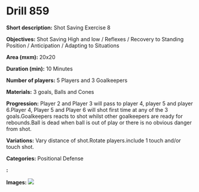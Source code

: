 # Drill 859

**Short description:**
Shot Saving Exercise 8

**Objectives:**
Shot Saving High and low / Reflexes / Recovery to Standing Position / Anticipation / Adapting to Situations

**Area (mxm):**
20x20

**Duration (min):**
10 Minutes

**Number of players:**
5 Players and 3 Goalkeepers

**Materials:**
3 goals, Balls and Cones

**Progression:**
Player 2 and Player 3 will pass to player 4, player 5 and player 6.Player 4, Player 5 and Player 6 will shot first time at any of the 3 goals.Goalkeepers reacts to shot whilst other goalkeepers are ready for rebounds.Ball is dead when ball is out of play or there is no obvious danger from shot.

**Variations:**
Vary distance of shot.Rotate players.include 1 touch and/or touch shot.

**Categories:**
Positional Defense

**:**


**Images:**
![](https://www.coachingfutsal.com/\images\3582b1053b65c146f046c1e3a8cced2af4e52718d2212108f281ae4034a0869aa84bd52931b42515a56ee392a40fa8ba76e18a9d7715a8b6622d2e4b3c2038a55045e1a1d96e0.png)

